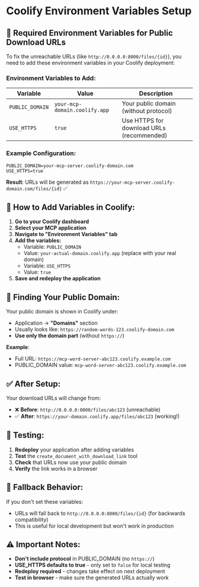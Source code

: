 # Coolify Environment Variables Setup

## 🔧 Required Environment Variables for Public Download URLs

To fix the unreachable URLs (like `http://0.0.0.0:8000/files/{id}`), you need to add these environment variables in your Coolify deployment:

### Environment Variables to Add:

| Variable | Value | Description |
|----------|--------|-------------|
| `PUBLIC_DOMAIN` | `your-mcp-domain.coolify.app` | Your public domain (without protocol) |
| `USE_HTTPS` | `true` | Use HTTPS for download URLs (recommended) |

### Example Configuration:

```env
PUBLIC_DOMAIN=your-mcp-server.coolify-domain.com
USE_HTTPS=true
```

**Result**: URLs will be generated as `https://your-mcp-server.coolify-domain.com/files/{id}` ✅

## 🚀 How to Add Variables in Coolify:

1. **Go to your Coolify dashboard**
2. **Select your MCP application**  
3. **Navigate to "Environment Variables" tab**
4. **Add the variables:**
   - Variable: `PUBLIC_DOMAIN`
   - Value: `your-actual-domain.coolify.app` (replace with your real domain)
   - Variable: `USE_HTTPS`  
   - Value: `true`
5. **Save and redeploy the application**

## 🎯 Finding Your Public Domain:

Your public domain is shown in Coolify under:
- Application → **"Domains"** section
- Usually looks like: `https://random-words-123.coolify-domain.com`
- **Use only the domain part** (without `https://`)

**Example**:
- Full URL: `https://mcp-word-server-abc123.coolify.example.com`
- PUBLIC_DOMAIN value: `mcp-word-server-abc123.coolify.example.com`

## ✅ After Setup:

Your download URLs will change from:
- ❌ **Before**: `http://0.0.0.0:8000/files/abc123` (unreachable)
- ✅ **After**: `https://your-domain.coolify.app/files/abc123` (working!)

## 🧪 Testing:

1. **Redeploy** your application after adding variables
2. **Test** the `create_document_with_download_link` tool
3. **Check** that URLs now use your public domain
4. **Verify** the link works in a browser

## 🔧 Fallback Behavior:

If you don't set these variables:
- URLs will fall back to `http://0.0.0.0:8000/files/{id}` (for backwards compatibility)
- This is useful for local development but won't work in production

## ⚠️ Important Notes:

- **Don't include protocol** in PUBLIC_DOMAIN (no `https://`)
- **USE_HTTPS defaults to true** - only set to `false` for local testing
- **Redeploy required** - changes take effect on next deployment
- **Test in browser** - make sure the generated URLs actually work